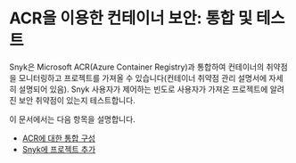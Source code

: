 # ACR을 이용한 컨테이너 보안: 통합 및 테스트

Snyk은 Microsoft ACR(Azure Container Registry)과 통합하여 컨테이너의 취약점을 모니터링하고 프로젝트를 가져올 수 있습니다(컨테이너 취약점 관리 설명서에 자세히 설명되어 있음). Snyk 사용자가 제어하는 빈도로 사용자가 가져온 프로젝트에 알려진 보안 취약점이 있는지 테스트합니다.

이 문서에서는 다음 항목을 설명합니다.

* [ACR에 대한 통합 구성](configure-integration-for-acr.md)
* [Snyk에 프로젝트 추가](add-images-to-snyk-from-acr.md)
